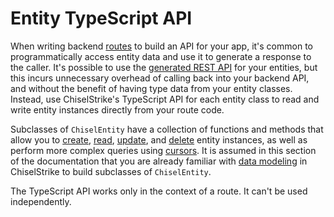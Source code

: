 # Entity TypeScript API

When writing backend [routes] to build an API for your app, it's common to
programmatically access entity data and use it to generate a response to the
caller. It's possible to use the [generated REST API] for your entities, but
this incurs unnecessary overhead of calling back into your backend API, and
without the benefit of having type data from your entity classes. Instead, use
ChiselStrike's TypeScript API for each entity class to read and write entity
instances directly from your route code.

Subclasses of `ChiselEntity` have a collection of functions and methods that
allow you to [create], [read], [update], and [delete] entity instances, as well
as perform more complex queries using [cursors]. It is assumed in this section
of the documentation that you are already familiar with [data modeling] in
ChiselStrike to build subclasses of `ChiselEntity`.

The TypeScript API works only in the context of a route. It can't be used
independently.


[routes]: ../routing/
[generated REST API]: ../entity-crud-api/
[data modeling]: ../data-modeling/
[create]: ./create-data
[read]: ./read-data
[update]: ./update-data
[delete]: ./delete-data
[cursors]: ./query-cursors
